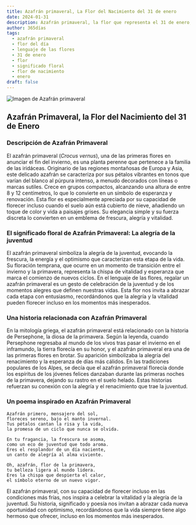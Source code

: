 ```yaml
---
title: Azafrán primaveral, La Flor del Nacimiento del 31 de enero
date: 2024-01-31
description: Azafrán primaveral, la flor que representa el 31 de enero, simboliza La alegría de la juventud. Descubre su fascinante historia, significado en el lenguaje de las flores y una poesía que celebra su belleza.
author: 365días
tags:
  - azafrán primaveral
  - flor del día
  - lenguaje de las flores
  - 31 de enero
  - flor
  - significado floral
  - flor de nacimiento
  - enero
draft: false
---
```



![Imagen de Azafrán primaveral](https://cdn.pixabay.com/photo/2020/03/30/15/21/crocus-4984558_640.jpg#center)


## Azafrán Primaveral, la Flor del Nacimiento del 31 de Enero

### Descripción de Azafrán Primaveral

El azafrán primaveral (_Crocus vernus_), una de las primeras flores en anunciar el fin del invierno, es una planta perenne que pertenece a la familia de las iridáceas. Originario de las regiones montañosas de Europa y Asia, este delicado azafrán se caracteriza por sus pétalos vibrantes en tonos que varían del blanco al púrpura intenso, a menudo decorados con líneas o marcas sutiles. Crece en grupos compactos, alcanzando una altura de entre 8 y 12 centímetros, lo que lo convierte en un símbolo de esperanza y renovación. Esta flor es especialmente apreciada por su capacidad de florecer incluso cuando el suelo aún está cubierto de nieve, añadiendo un toque de color y vida a paisajes grises. Su elegancia simple y su fuerza discreta lo convierten en un emblema de frescura, alegría y vitalidad.

### El significado floral de Azafrán Primaveral: La alegría de la juventud

El azafrán primaveral simboliza la alegría de la juventud, evocando la frescura, la energía y el optimismo que caracterizan esta etapa de la vida. Su floración temprana, que ocurre en un momento de transición entre el invierno y la primavera, representa la chispa de vitalidad y esperanza que marca el comienzo de nuevos ciclos. En el lenguaje de las flores, regalar un azafrán primaveral es un gesto de celebración de la juventud y de los momentos alegres que definen nuestras vidas. Esta flor nos invita a abrazar cada etapa con entusiasmo, recordándonos que la alegría y la vitalidad pueden florecer incluso en los momentos más inesperados.

### Una historia relacionada con Azafrán Primaveral

En la mitología griega, el azafrán primaveral está relacionado con la historia de Persephone, la diosa de la primavera. Según la leyenda, cuando Persephone regresaba al mundo de los vivos tras pasar el invierno en el inframundo, la tierra florecía en su honor, y el azafrán primaveral era una de las primeras flores en brotar. Su aparición simbolizaba la alegría del renacimiento y la esperanza de días más cálidos. En las tradiciones populares de los Alpes, se decía que el azafrán primaveral florecía donde los espíritus de los jóvenes felices danzaban durante las primeras noches de la primavera, dejando su rastro en el suelo helado. Estas historias refuerzan su conexión con la alegría y el renacimiento que trae la juventud.

### Un poema inspirado en Azafrán Primaveral

```
Azafrán primero, mensajero del sol,  
floreces sereno, bajo el manto invernal.  
Tus pétalos cantan la risa y la vida,  
la promesa de un ciclo que nunca se olvida.  

En tu fragancia, la frescura se asoma,  
como un eco de juventud que todo aroma.  
Eres el resplandor de un día naciente,  
un canto de alegría al alma viviente.  

Oh, azafrán, flor de la primavera,  
tu belleza ligera al mundo lidera.  
Eres la chispa que despierta el calor,  
el símbolo eterno de un nuevo vigor.  
```

El azafrán primaveral, con su capacidad de florecer incluso en las condiciones más frías, nos inspira a celebrar la vitalidad y la alegría de la juventud. Su historia, significado y poesía nos invitan a abrazar cada nueva oportunidad con optimismo, recordándonos que la vida siempre tiene algo hermoso que ofrecer, incluso en los momentos más inesperados.
